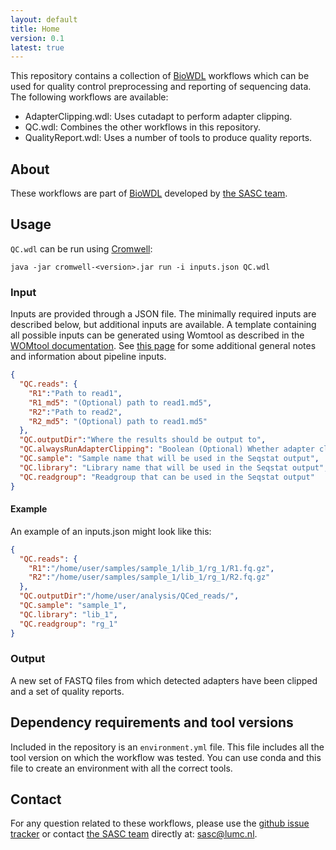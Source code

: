 ```yaml
---
layout: default
title: Home
version: 0.1
latest: true
---
```


This repository contains a collection of [BioWDL](https://github.com/biowdl)
workflows which can be used for quality control preprocessing and reporting of
sequencing data. The following workflows are available:
- AdapterClipping.wdl: Uses cutadapt to perform adapter clipping.
- QC.wdl: Combines the other workflows in this repository.
- QualityReport.wdl: Uses a number of tools to produce quality reports.

## About
These workflows are part of [BioWDL](https://biowdl.github.io/)
developed by [the SASC team](http://sasc.lumc.nl/).

## Usage

`QC.wdl` can be run using
[Cromwell](http://cromwell.readthedocs.io/en/stable/):
```
java -jar cromwell-<version>.jar run -i inputs.json QC.wdl
```

### Input

Inputs are provided through a JSON file. The minimally required inputs are
described below, but additional inputs are available.
A template containing all possible inputs can be generated using
Womtool as described in the
[WOMtool documentation](http://cromwell.readthedocs.io/en/stable/WOMtool/).
See [this page](/inputs.html) for some additional general notes and information
about pipeline inputs.

```JSON
{
  "QC.reads": {
    "R1":"Path to read1",
    "R1_md5": "(Optional) path to read1.md5",
    "R2":"Path to read2",
    "R2_md5": "(Optional) path to read1.md5"
  },
  "QC.outputDir":"Where the results should be output to",
  "QC.alwaysRunAdapterClipping": "Boolean (Optional) Whether adapter clipping should always run. Use this if you want to add custom paramaters for read preprocessing. Defaults to 'false'",
  "QC.sample": "Sample name that will be used in the Seqstat output",
  "QC.library": "Library name that will be used in the Seqstat output",
  "QC.readgroup": "Readgroup that can be used in the Seqstat output"
}
```

#### Example

An example of an inputs.json might look like this:
```JSON
{
  "QC.reads": {
    "R1":"/home/user/samples/sample_1/lib_1/rg_1/R1.fq.gz",
    "R2":"/home/user/samples/sample_1/lib_1/rg_1/R2.fq.gz"
  },
  "QC.outputDir":"/home/user/analysis/QCed_reads/",
  "QC.sample": "sample_1",
  "QC.library": "lib_1",
  "QC.readgroup": "rg_1"
}
```

### Output

A new set of FASTQ files from which detected adapters have been clipped and a
set of quality reports.

## Dependency requirements and tool versions
Included in the repository is an `environment.yml` file. This file includes
all the tool version on which the workflow was tested. You can use conda and
this file to create an environment with all the correct tools.

## Contact
<p>
  <!-- Obscure e-mail address for spammers -->
For any question related to these workflows, please use the
<a href='https://github.com/biowdl/QC/issues'>github issue tracker</a>
or contact
 <a href='http://sasc.lumc.nl/'>the SASC team</a> directly at: <a href='&#109;&#97;&#105;&#108;&#116;&#111;&#58;&#115;&#97;&#115;&#99;&#64;&#108;&#117;&#109;&#99;&#46;&#110;&#108;'>
&#115;&#97;&#115;&#99;&#64;&#108;&#117;&#109;&#99;&#46;&#110;&#108;</a>.
</p>
